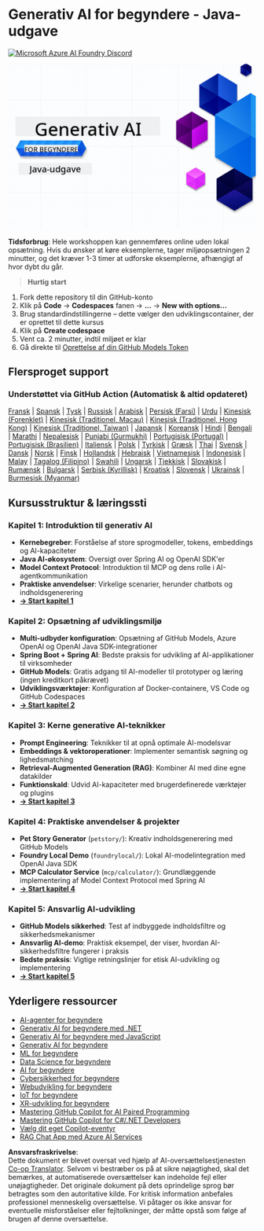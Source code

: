 <!--
CO_OP_TRANSLATOR_METADATA:
{
  "original_hash": "a49b35508745c032a0033d914df7901b",
  "translation_date": "2025-07-25T09:36:37+00:00",
  "source_file": "README.md",
  "language_code": "da"
}
-->
# Generativ AI for begyndere - Java-udgave
[![Microsoft Azure AI Foundry Discord](https://dcbadge.limes.pink/api/server/ByRwuEEgH4)](https://discord.com/invite/ByRwuEEgH4)

![Generativ AI for begyndere - Java-udgave](../../translated_images/beg-genai-series.61edc4a6b2cc54284fa2d70eda26dc0ca2669e26e49655b842ea799cd6e16d2a.da.png)

**Tidsforbrug**: Hele workshoppen kan gennemføres online uden lokal opsætning. Hvis du ønsker at køre eksemplerne, tager miljøopsætningen 2 minutter, og det kræver 1-3 timer at udforske eksemplerne, afhængigt af hvor dybt du går.

> **Hurtig start**

1. Fork dette repository til din GitHub-konto
2. Klik på **Code** → **Codespaces** fanen → **...** → **New with options...**
3. Brug standardindstillingerne – dette vælger den udviklingscontainer, der er oprettet til dette kursus
4. Klik på **Create codespace**
5. Vent ca. 2 minutter, indtil miljøet er klar
6. Gå direkte til [Oprettelse af din GitHub Models Token](./02-SetupDevEnvironment/README.md#step-2-create-a-github-personal-access-token)

## Flersproget support

### Understøttet via GitHub Action (Automatisk & altid opdateret)

[Fransk](../fr/README.md) | [Spansk](../es/README.md) | [Tysk](../de/README.md) | [Russisk](../ru/README.md) | [Arabisk](../ar/README.md) | [Persisk (Farsi)](../fa/README.md) | [Urdu](../ur/README.md) | [Kinesisk (Forenklet)](../zh/README.md) | [Kinesisk (Traditionel, Macau)](../mo/README.md) | [Kinesisk (Traditionel, Hong Kong)](../hk/README.md) | [Kinesisk (Traditionel, Taiwan)](../tw/README.md) | [Japansk](../ja/README.md) | [Koreansk](../ko/README.md) | [Hindi](../hi/README.md) | [Bengali](../bn/README.md) | [Marathi](../mr/README.md) | [Nepalesisk](../ne/README.md) | [Punjabi (Gurmukhi)](../pa/README.md) | [Portugisisk (Portugal)](../pt/README.md) | [Portugisisk (Brasilien)](../br/README.md) | [Italiensk](../it/README.md) | [Polsk](../pl/README.md) | [Tyrkisk](../tr/README.md) | [Græsk](../el/README.md) | [Thai](../th/README.md) | [Svensk](../sv/README.md) | [Dansk](./README.md) | [Norsk](../no/README.md) | [Finsk](../fi/README.md) | [Hollandsk](../nl/README.md) | [Hebraisk](../he/README.md) | [Vietnamesisk](../vi/README.md) | [Indonesisk](../id/README.md) | [Malay](../ms/README.md) | [Tagalog (Filipino)](../tl/README.md) | [Swahili](../sw/README.md) | [Ungarsk](../hu/README.md) | [Tjekkisk](../cs/README.md) | [Slovakisk](../sk/README.md) | [Rumænsk](../ro/README.md) | [Bulgarsk](../bg/README.md) | [Serbisk (Kyrillisk)](../sr/README.md) | [Kroatisk](../hr/README.md) | [Slovensk](../sl/README.md) | [Ukrainsk](../uk/README.md) | [Burmesisk (Myanmar)](../my/README.md)

## Kursusstruktur & læringssti

### **Kapitel 1: Introduktion til generativ AI**
- **Kernebegreber**: Forståelse af store sprogmodeller, tokens, embeddings og AI-kapaciteter
- **Java AI-økosystem**: Oversigt over Spring AI og OpenAI SDK'er
- **Model Context Protocol**: Introduktion til MCP og dens rolle i AI-agentkommunikation
- **Praktiske anvendelser**: Virkelige scenarier, herunder chatbots og indholdsgenerering
- **[→ Start kapitel 1](./01-IntroToGenAI/README.md)**

### **Kapitel 2: Opsætning af udviklingsmiljø**
- **Multi-udbyder konfiguration**: Opsætning af GitHub Models, Azure OpenAI og OpenAI Java SDK-integrationer
- **Spring Boot + Spring AI**: Bedste praksis for udvikling af AI-applikationer til virksomheder
- **GitHub Models**: Gratis adgang til AI-modeller til prototyper og læring (ingen kreditkort påkrævet)
- **Udviklingsværktøjer**: Konfiguration af Docker-containere, VS Code og GitHub Codespaces
- **[→ Start kapitel 2](./02-SetupDevEnvironment/README.md)**

### **Kapitel 3: Kerne generative AI-teknikker**
- **Prompt Engineering**: Teknikker til at opnå optimale AI-modelsvar
- **Embeddings & vektoroperationer**: Implementer semantisk søgning og lighedsmatching
- **Retrieval-Augmented Generation (RAG)**: Kombiner AI med dine egne datakilder
- **Funktionskald**: Udvid AI-kapaciteter med brugerdefinerede værktøjer og plugins
- **[→ Start kapitel 3](./03-CoreGenerativeAITechniques/README.md)**

### **Kapitel 4: Praktiske anvendelser & projekter**
- **Pet Story Generator** (`petstory/`): Kreativ indholdsgenerering med GitHub Models
- **Foundry Local Demo** (`foundrylocal/`): Lokal AI-modelintegration med OpenAI Java SDK
- **MCP Calculator Service** (`mcp/calculator/`): Grundlæggende implementering af Model Context Protocol med Spring AI
- **[→ Start kapitel 4](./04-PracticalSamples/README.md)**

### **Kapitel 5: Ansvarlig AI-udvikling**
- **GitHub Models sikkerhed**: Test af indbyggede indholdsfiltre og sikkerhedsmekanismer
- **Ansvarlig AI-demo**: Praktisk eksempel, der viser, hvordan AI-sikkerhedsfiltre fungerer i praksis
- **Bedste praksis**: Vigtige retningslinjer for etisk AI-udvikling og implementering
- **[→ Start kapitel 5](./05-ResponsibleGenAI/README.md)**

## Yderligere ressourcer 

- [AI-agenter for begyndere](https://github.com/microsoft/ai-agents-for-beginners)
- [Generativ AI for begyndere med .NET](https://github.com/microsoft/Generative-AI-for-beginners-dotnet)
- [Generativ AI for begyndere med JavaScript](https://github.com/microsoft/generative-ai-with-javascript)
- [Generativ AI for begyndere](https://github.com/microsoft/generative-ai-for-beginners)
- [ML for begyndere](https://aka.ms/ml-beginners)
- [Data Science for begyndere](https://aka.ms/datascience-beginners)
- [AI for begyndere](https://aka.ms/ai-beginners)
- [Cybersikkerhed for begyndere](https://github.com/microsoft/Security-101)
- [Webudvikling for begyndere](https://aka.ms/webdev-beginners)
- [IoT for begyndere](https://aka.ms/iot-beginners)
- [XR-udvikling for begyndere](https://github.com/microsoft/xr-development-for-beginners)
- [Mastering GitHub Copilot for AI Paired Programming](https://aka.ms/GitHubCopilotAI)
- [Mastering GitHub Copilot for C#/.NET Developers](https://github.com/microsoft/mastering-github-copilot-for-dotnet-csharp-developers)
- [Vælg dit eget Copilot-eventyr](https://github.com/microsoft/CopilotAdventures)
- [RAG Chat App med Azure AI Services](https://github.com/Azure-Samples/azure-search-openai-demo-java)

**Ansvarsfraskrivelse**:  
Dette dokument er blevet oversat ved hjælp af AI-oversættelsestjenesten [Co-op Translator](https://github.com/Azure/co-op-translator). Selvom vi bestræber os på at sikre nøjagtighed, skal det bemærkes, at automatiserede oversættelser kan indeholde fejl eller unøjagtigheder. Det originale dokument på dets oprindelige sprog bør betragtes som den autoritative kilde. For kritisk information anbefales professionel menneskelig oversættelse. Vi påtager os ikke ansvar for eventuelle misforståelser eller fejltolkninger, der måtte opstå som følge af brugen af denne oversættelse.
